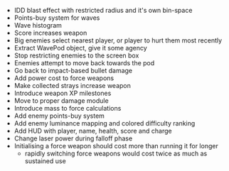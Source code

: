 
- IDD blast effect with restricted radius and it's own bin-space
- Points-buy system for waves
- Wave histogram
- Score increases weapon
- Big enemies select nearest player, or player to hurt them most recently
- Extract WavePod object, give it some agency
- Stop restricting enemies to the screen box
- Enemies attempt to move back towards the pod
- Go back to impact-based bullet damage
- Add power cost to force weapons
- Make collected strays increase weapon
- Introduce weapon XP milestones
- Move to proper damage module
- Introduce mass to force calculations
- Add enemy points-buy system
- Add enemy luminance mapping and colored difficulty ranking
- Add HUD with player, name, health, score and charge
- Change laser power during falloff phase
- Initialising a force weapon should cost more than running it for longer
  - rapidly switching force weapons would cost twice as much as sustained use

